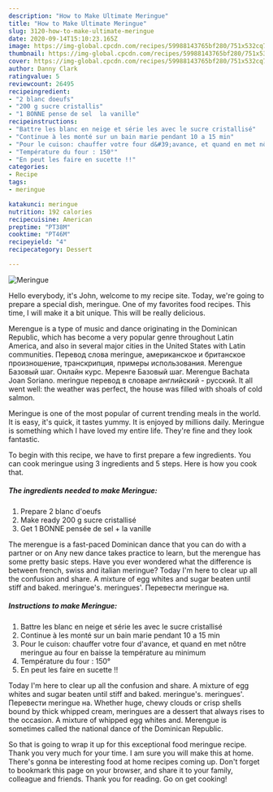 ```yaml
---
description: "How to Make Ultimate Meringue"
title: "How to Make Ultimate Meringue"
slug: 3120-how-to-make-ultimate-meringue
date: 2020-09-14T15:10:23.165Z
image: https://img-global.cpcdn.com/recipes/59988143765bf280/751x532cq70/meringue-photo-principale-de-la-recette.jpg
thumbnail: https://img-global.cpcdn.com/recipes/59988143765bf280/751x532cq70/meringue-photo-principale-de-la-recette.jpg
cover: https://img-global.cpcdn.com/recipes/59988143765bf280/751x532cq70/meringue-photo-principale-de-la-recette.jpg
author: Danny Clark
ratingvalue: 5
reviewcount: 26495
recipeingredient:
- "2 blanc doeufs"
- "200 g sucre cristallis"
- "1 BONNE pense de sel  la vanille"
recipeinstructions:
- "Battre les blanc en neige et série les avec le sucre cristallisé"
- "Continue à les monté sur un bain marie pendant 10 a 15 min"
- "Pour le cuison: chauffer votre four d&#39;avance, et quand en met nôtre meringue au four en baisse la température au minimum"
- "Température du four : 150°"
- "En peut les faire en sucette !!"
categories:
- Recipe
tags:
- meringue

katakunci: meringue 
nutrition: 192 calories
recipecuisine: American
preptime: "PT38M"
cooktime: "PT46M"
recipeyield: "4"
recipecategory: Dessert

---
```



![Meringue](https://img-global.cpcdn.com/recipes/59988143765bf280/751x532cq70/meringue-photo-principale-de-la-recette.jpg)

Hello everybody, it's John, welcome to my recipe site. Today, we're going to prepare a special dish, meringue. One of my favorites food recipes. This time, I will make it a bit unique. This will be really delicious.

Merengue is a type of music and dance originating in the Dominican Republic, which has become a very popular genre throughout Latin America, and also in several major cities in the United States with Latin communities. Перевод слова meringue, американское и британское произношение, транскрипция, примеры использования. Merengue Базовый шаг. Онлайн курс. Меренге Базовый шаг. Merengue Bachata Joan Soriano. meringue перевод в словаре английский - русский. It all went well: the weather was perfect, the house was filled with shoals of cold salmon.

Meringue is one of the most popular of current trending meals in the world. It is easy, it's quick, it tastes yummy. It is enjoyed by millions daily. Meringue is something which I have loved my entire life. They're fine and they look fantastic.


To begin with this recipe, we have to first prepare a few ingredients. You can cook meringue using 3 ingredients and 5 steps. Here is how you cook that.

<!--inarticleads1-->

##### The ingredients needed to make Meringue:

1. Prepare 2 blanc d&#39;oeufs
1. Make ready 200 g sucre cristallisé
1. Get 1 BONNE pensée de sel + la vanille


The merengue is a fast-paced Dominican dance that you can do with a partner or on Any new dance takes practice to learn, but the merengue has some pretty basic steps. Have you ever wondered what the difference is between french, swiss and italian meringue? Today I&#39;m here to clear up all the confusion and share. A mixture of egg whites and sugar beaten until stiff and baked. meringue&#39;s. meringues&#39;. Перевести meringue на. 

<!--inarticleads2-->

##### Instructions to make Meringue:

1. Battre les blanc en neige et série les avec le sucre cristallisé
1. Continue à les monté sur un bain marie pendant 10 a 15 min
1. Pour le cuison: chauffer votre four d&#39;avance, et quand en met nôtre meringue au four en baisse la température au minimum
1. Température du four : 150°
1. En peut les faire en sucette !!


Today I&#39;m here to clear up all the confusion and share. A mixture of egg whites and sugar beaten until stiff and baked. meringue&#39;s. meringues&#39;. Перевести meringue на. Whether huge, chewy clouds or crisp shells bound by thick whipped cream, meringues are a dessert that always rises to the occasion. A mixture of whipped egg whites and. Merengue is sometimes called the national dance of the Dominican Republic. 

So that is going to wrap it up for this exceptional food meringue recipe. Thank you very much for your time. I am sure you will make this at home. There's gonna be interesting food at home recipes coming up. Don't forget to bookmark this page on your browser, and share it to your family, colleague and friends. Thank you for reading. Go on get cooking!
